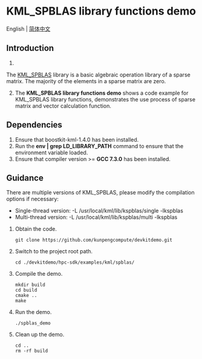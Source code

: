 # **KML_SPBLAS library functions demo**

English | [简体中文](README.md)

## Introduction

1.

The [KML_SPBLAS](https://www.hikunpeng.com/document/detail/en/kunpengaccel/math-lib/devg-kml/kunpengaccel_kml_16_0067.html)
library is a basic algebraic operation library of a sparse matrix. The majority of the elements in a sparse matrix are
zero.

2. The **KML_SPBLAS library functions demo** shows a code example for KML_SPBLAS library functions, demonstrates the use process of sparse matrix and vector calculation function.

## Dependencies

1. Ensure that boostkit-kml-1.4.0 has been installed.
2. Run the **env | grep LD_LIBRARY_PATH** command to ensure that the environment variable loaded.
3. Ensure that compiler version >= **GCC 7.3.0** has been installed.

## Guidance

There are multiple versions of KML_SPBLAS, please modify the compilation options if necessary:
- Single-thread version: -L /usr/local/kml/lib/kspblas/single -lkspblas
- Multi-thread version: -L /usr/local/kml/lib/kspblas/multi -lkspblas

1. Obtain the code.

   ```shell
   git clone https://github.com/kunpengcompute/devkitdemo.git
   ```

2. Switch to the project root path.

   ```shell
   cd ./devkitdemo/hpc-sdk/examples/kml/spblas/
   ```

3. Compile the demo.

   ```shell
   mkdir build
   cd build
   cmake ..
   make
   ```

4. Run the demo.

   ```shell
   ./spblas_demo
   ```

5. Clean up the demo.

   ```shell
   cd ..
   rm -rf build
   ```
